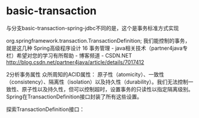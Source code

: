 # basic-transaction 

与分支basic-transaction-spring-jdbc不同的是，这个是事务标准方式实现

org.springframework.transaction.TransactionDefinition; 我们能控制的事务，就是这几种
Spring高级程序设计 16 事务管理 - java相关技术（partner4java专栏）希望对您的学习有所帮助 - 博客频道 - CSDN.NET
http://blog.csdn.net/partner4java/article/details/7017412

2分析事务属性 
众所周知的ACID属性： 
原子性（atomicity）、一致性（consistency）、隔离性（isolation）以及持久性（durability）。我们无法控制一致性、原子性以及持久性，但可以控制超时，设置事务的只读性以指定隔离级别。 
Spring在TransactionDefinition接口封装了所有这些设置。 

探索TransactionDefinition接口：
